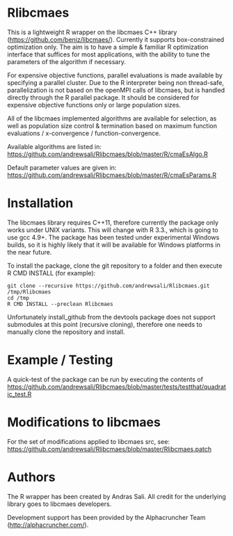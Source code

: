 # Rlibcmaes

This is a lightweight R wrapper on the libcmaes C++ library (https://github.com/beniz/libcmaes/). Currently it supports box-constrained optimization only. The aim  is to have a simple & familiar R optimization interface that suffices for most applications, with the ability to tune the parameters of the algorithm if necessary.

For expensive objective functions, parallel evaluations is made available by specifying a parallel cluster. Due to the R interpreter being non thread-safe, parallelization is not based on the openMPI calls of libcmaes, but is handled directly through the R parallel package. It should be considered for expensive objective functions only or large population sizes.

All of the libcmaes implemented algorithms are available for selection, as well as population size control & termination based on maximum function evaluations / x-convergence / function-convergence.

Available algorithms are listed in: https://github.com/andrewsali/Rlibcmaes/blob/master/R/cmaEsAlgo.R

Default parameter values are given in: https://github.com/andrewsali/Rlibcmaes/blob/master/R/cmaEsParams.R

# Installation

The libcmaes library requires C++11, therefore currently the package only works under UNIX variants. This will change with R 3.3., which is going to use gcc 4.9+. The package has been tested under experimental Windows builds, so it is highly likely that it will be available for Windows platforms in the near future.

To install the package, clone the git repository to a folder and then execute R CMD INSTALL (for example): 

```
git clone --recursive https://github.com/andrewsali/Rlibcmaes.git /tmp/Rlibcmaes
cd /tmp
R CMD INSTALL --preclean Rlibcmaes
```
Unfortunately install_github from the devtools package does not support submodules at this point (recursive cloning), therefore one needs to manually clone the repository and install.

# Example / Testing
A quick-test of the package can be run by executing the contents of https://github.com/andrewsali/Rlibcmaes/blob/master/tests/testthat/quadratic_test.R

# Modifications to libcmaes
For the set of modifications applied to libcmaes src, see: https://github.com/andrewsali/Rlibcmaes/blob/master/Rlibcmaes.patch

# Authors
The R wrapper has been created by Andras Sali. All credit for the underlying library goes to libcmaes developers. 

Development support has been provided by the Alphacruncher Team (http://alphacruncher.com/).

